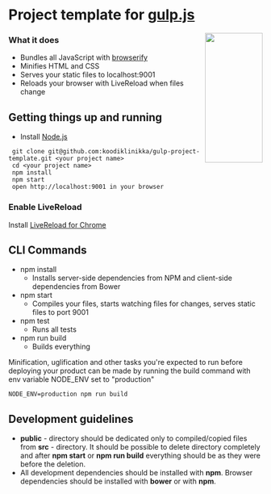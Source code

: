 # Project template for [gulp.js](http://gulpjs.com/)
<img width="114px" height="257px" align="right" src="https://raw.githubusercontent.com/gulpjs/artwork/master/gulp-2x.png"/>

### What it does
* Bundles all JavaScript with [browserify](http://browserify.org/)
* Minifies HTML and CSS
* Serves your static files to localhost:9001
* Reloads your browser with LiveReload when files change

## Getting things up and running
- Install [Node.js](http://nodejs.org)

```
 git clone git@github.com:koodiklinikka/gulp-project-template.git <your project name>
 cd <your project name>
 npm install
 npm start
 open http://localhost:9001 in your browser
```
### Enable LiveReload
Install [LiveReload for Chrome](https://chrome.google.com/webstore/detail/livereload/jnihajbhpnppcggbcgedagnkighmdlei?hl=en)

## CLI Commands
* npm install
    * Installs server-side dependencies from NPM and client-side dependencies from Bower
* npm start
    * Compiles your files, starts watching files for changes, serves static files to port 9001
* npm test
    * Runs all tests
* npm run build
    * Builds everything

Minification, uglification and other tasks you're expected to run before deploying your product can be made by running the build command with env variable NODE_ENV set to "production"

    NODE_ENV=production npm run build

## Development guidelines
* **public** - directory should be dedicated only to compiled/copied files from **src** - directory.
  It should be possible to delete directory completely and after **npm start** or **npm run build** everything should be as they were before the deletion.
* All development dependencies should be installed with **npm**. Browser dependencies should be installed with **bower** or with **npm**.

